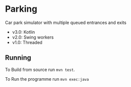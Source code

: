 # Parking

Car park simulator with multiple queued entrances and exits

* v3.0: Kotlin
* v2.0: Swing workers
* v1.0: Threaded

## Running

To Build from source run `mvn test`.

To Run the programme run `mvn exec:java`
